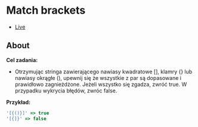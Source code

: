 # Match brackets

- [Live](https://onion-kamil.github.io/js-training/match-brackets/)

## About

**Cel zadania:**

- Otrzymując stringa zawierającego nawiasy kwadratowe [], klamry {} lub nawiasy okrągłe (), upewnij się że wszystkie z par są dopasowane i prawidłowo zagnieżdżone. Jeżeli wszystko się zgadza, zwróć true. W przypadku wykrycia błędów, zwróc false.

**Przykład:**

```javascript
'[{()}]' => true
'[{]}' => false
```
